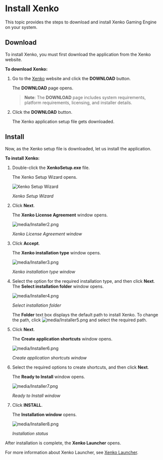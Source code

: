 
# Install Xenko

This topic provides the steps to download and install Xenko Gaming Engine on your system. 

## Download 

To install Xenko, you must first download the application from the Xenko website.

**To download Xenko:**

 1. Go to the [Xenko](http://xenko.com/) website and click the **DOWNLOAD** button.

    The **DOWNLOAD** page opens. 

    >**Note**: The **DOWNLOAD** page includes system requirements, platform requirements, licensing, and installer details.

 2. Click the **DOWNLOAD** button.

    The Xenko application setup file gets downloaded.

## Install 

Now, as the Xenko setup file is downloaded, let us install the application.

**To install Xenko:**

 1. Double-click the **XenkoSetup.exe** file. 
    
    The Xenko Setup Wizard opens.
	
	![Xenko Setup Wizard](media/InstallXenko_SetupWizard.png) 
    
	_Xenko Setup Wizard_

 2. Click **Next**.

    The **Xenko License Agreement** window opens.
	
    ![media/Installer2.png](media/InstallXenko_LicenseAgreement.png)
	
	_Xenko License Agreement window_

 3. Click **Accept**.

    The **Xenko installation type** window opens.
	
    ![media/Installer3.png](media/InstallXenko_InstallationType.png) 
    
	_Xenko installation type window_

 4. Select the option for the required installation type, and then click **Next**.
    The **Select installation folder** window opens.

    ![media/Installer4.png](media/InstallXenko_SelectInstallationFolder.png)
    
	_Select installation folder_

    The **Folder** text box displays the default path to install Xenko. To change the path, click ![media/Installer5.png](media/InstallXenko_Browse.png) and select the required path.

 5. Click **Next**.

    The **Create application shortcuts** window opens.
	
    ![media/Installer6.png](media/InstallXenko_CreateApplicationShortcuts.png)
    
	_Create application shortcuts window_

 6. Select the required options to create shortcuts, and then click **Next**.

    The **Ready to Install** window opens.

    ![media/Installer7.png](media/InstallXenko_ReadytoInstall.png) 
    
	_Ready to Install window_

 7. Click **INSTALL**.

    The **Installation window** opens.

    ![media/Installer8.png](media/InstallXenko_InstallationStatus.png) 
    
	_Installation status_

After installation is complete, the **Xenko Launcher** opens.

For more information about Xenko Launcher, see [Xenko Launcher](xenko-launcher/index.md).
